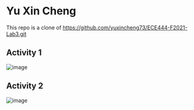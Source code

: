# Yu Xin Cheng

This repo is a clone of https://github.com/yuxincheng73/ECE444-F2021-Lab3.git

## Activity 1
![image](https://user-images.githubusercontent.com/50343180/135736423-b151f5ec-e70b-4810-982d-cf7c8191e34c.png)

## Activity 2
![image](https://user-images.githubusercontent.com/50343180/135736444-6f9e0c91-13c8-48a2-a44b-9163ca5fc926.png)
